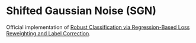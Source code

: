 # Shifted Gaussian Noise (SGN)
Official implementation of [Robust Classification via Regression-Based Loss Reweighting and Label Correction](https://openreview.net/forum?id=wfgZc3IMqo).
